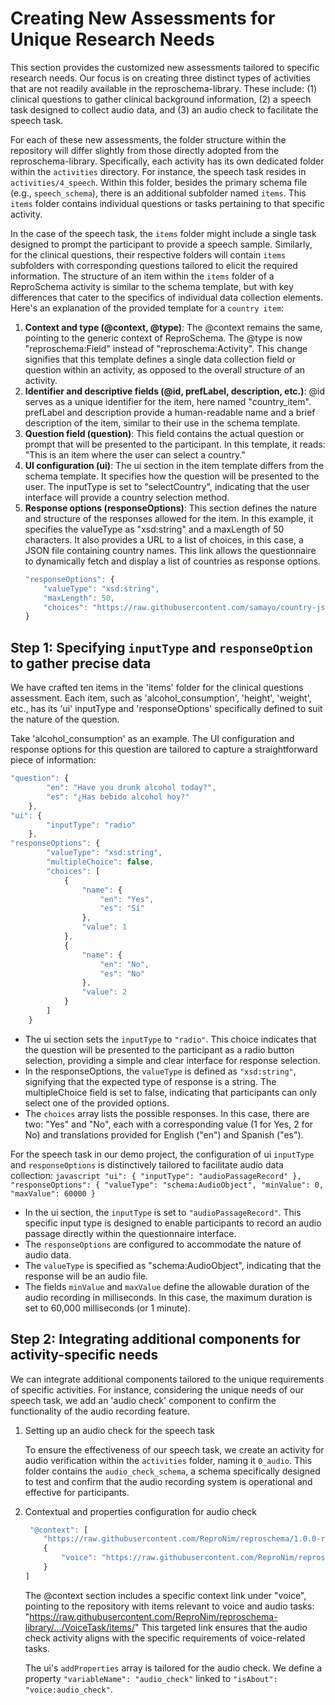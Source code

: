 # Creating New Assessments for Unique Research Needs

This section provides the customized new assessments tailored to specific research needs. Our focus is on creating three distinct types of activities that are not readily available in the reproschema-library. These include: (1) clinical questions to gather clinical background information, (2) a speech task designed to collect audio data, and (3) an audio check to facilitate the speech task.

For each of these new assessments, the folder structure within the repository will differ slightly from those directly adopted from the reproschema-library. Specifically, each activity has its own dedicated folder within the `activities` directory. For instance, the speech task resides in `activities/4_speech`. Within this folder, besides the primary schema file (e.g., `speech_schema`), there is an additional subfolder named `items`. This `items` folder contains individual questions or tasks pertaining to that specific activity.

In the case of the speech task, the `items` folder might include a single task designed to prompt the participant to provide a speech sample. Similarly, for the clinical questions, their respective folders will contain `items` subfolders with corresponding questions tailored to elicit the required information.
The structure of an item within the `items` folder of a ReproSchema activity is similar to the schema template, but with key differences that cater to the specifics of individual data collection elements. Here's an explanation of the provided template for a `country item`:
1. **Context and type (@context, @type)**: The @context remains the same, pointing to the generic context of ReproSchema. The @type is now "reproschema:Field" instead of "reproschema:Activity". This change signifies that this template defines a single data collection field or question within an activity, as opposed to the overall structure of an activity.
2. **Identifier and descriptive fields (@id, prefLabel, description, etc.)**: @id serves as a unique identifier for the item, here named "country_item". prefLabel and description provide a human-readable name and a brief description of the item, similar to their use in the schema template.
3. **Question field (question)**: This field contains the actual question or prompt that will be presented to the participant. In this template, it reads: "This is an item where the user can select a country."
4. **UI configuration (ui)**: The ui section in the item template differs from the schema template. It specifies how the question will be presented to the user. The inputType is set to "selectCountry", indicating that the user interface will provide a country selection method.
5. **Response options (responseOptions)**: This section defines the nature and structure of the responses allowed for the item. In this example, it specifies the valueType as "xsd:string" and a maxLength of 50 characters. It also provides a URL to a list of choices, in this case, a JSON file containing country names. This link allows the questionnaire to dynamically fetch and display a list of countries as response options.
    ```javascript
    "responseOptions": {
        "valueType": "xsd:string",
        "maxLength": 50,
        "choices": "https://raw.githubusercontent.com/samayo/country-json/master/src/country-by-name.json"
    }
    ```

## Step 1: Specifying `inputType` and `responseOption` to gather precise data

We have crafted ten items in the 'items' folder for the clinical questions assessment. Each item, such as 'alcohol_consumption', 'height', 'weight', etc., has its 'ui' inputType and 'responseOptions' specifically defined to suit the nature of the question.

Take 'alcohol_consumption' as an example. The UI configuration and response options for this question are tailored to capture a straightforward piece of information:
```javascript
"question": {
    	"en": "Have you drunk alcohol today?",
    	"es": "¿Has bebido alcohol hoy?"
	},
"ui": {
    	"inputType": "radio"
	},
"responseOptions": {
    	"valueType": "xsd:string",
      	"multipleChoice": false,
    	"choices": [
        	{
            	"name": {
                	"en": "Yes",
                	"es": "Sí"
            	},
            	"value": 1
        	},
        	{
            	"name": {
                	"en": "No",
                	"es": "No"
            	},
            	"value": 2
        	}
    	]
	}
```
- The ui section sets the `inputType` to `"radio"`. This choice indicates that the question will be presented to the participant as a radio button selection, providing a simple and clear interface for response selection.
- In the responseOptions, the `valueType` is defined as `"xsd:string"`, signifying that the expected type of response is a string. The multipleChoice field is set to false, indicating that participants can only select one of the provided options.
- The `choices` array lists the possible responses. In this case, there are two: "Yes" and "No", each with a corresponding value (1 for Yes, 2 for No) and translations provided for English ("en") and Spanish ("es").

For the speech task in our demo project, the configuration of ui `inputType` and `responseOptions` is distinctively tailored to facilitate audio data collection:
    ```javascript
    "ui": {
        "inputType": "audioPassageRecord"
    },
    "responseOptions": {
        "valueType": "schema:AudioObject",
        "minValue": 0,
        "maxValue": 60000
    }
    ```

- In the ui section, the `inputType` is set to `"audioPassageRecord"`. This specific input type is designed to enable participants to record an audio passage directly within the questionnaire interface. 
- The `responseOptions` are configured to accommodate the nature of audio data. 
- The `valueType` is specified as "schema:AudioObject", indicating that the response will be an audio file. 
- The fields `minValue` and `maxValue` define the allowable duration of the audio recording in milliseconds. In this case, the maximum duration is set to 60,000 milliseconds (or 1 minute).

## Step 2: Integrating additional components for activity-specific needs

We can integrate additional components tailored to the unique requirements of specific activities. For instance, considering the unique needs of our speech task, we add an 'audio check' component to confirm the functionality of the audio recording feature.

1. Setting up an audio check for the speech task

    To ensure the effectiveness of our speech task, we create an activity for audio verification within the `activities` folder, naming it `0_audio`.
    This folder contains the `audio_check_schema`, a schema specifically designed to test and confirm that the audio recording system is operational and effective for participants.

2. Contextual and properties configuration for audio check
    ```javascript
     "@context": [
        "https://raw.githubusercontent.com/ReproNim/reproschema/1.0.0-rc4/contexts/generic",
        {
            "voice": "https://raw.githubusercontent.com/ReproNim/reproschema-library/43e7afab312596708c0ad4dfd45b69c8904088ae/activities/VoiceTask/items/"
        }
    ]
    ```
    The @context section includes a specific context link under "voice", pointing to the repository with items relevant to voice and audio tasks: "https://raw.githubusercontent.com/ReproNim/reproschema-library/.../VoiceTask/items/" This targeted link ensures that the audio check activity aligns with the specific requirements of voice-related tasks.

    The ui's `addProperties` array is tailored for the audio check. We define a property `"variableName": "audio_check"` linked to `"isAbout": "voice:audio_check"`. 
